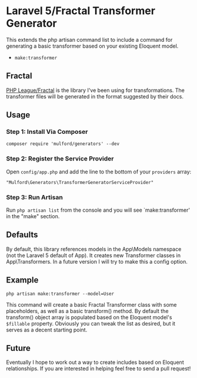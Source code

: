 # Laravel 5/Fractal Transformer Generator

This extends the php artisan command list to include a command for generating a basic transformer based on your existing Eloquent model.

- `make:transformer`

## Fractal

[PHP League/Fractal](http://fractal.thephpleague.com/ "PHP League: Fractal") is the library I've been using for transformations. The transformer files will be generated in the format suggested by their docs.

## Usage

### Step 1: Install Via Composer

```
composer require 'mulford/generators' --dev
```

### Step 2: Register the Service Provider

Open `config/app.php` and add the line to the bottom of your `providers` array:

```
"Mulford\Generators\TransformerGeneratorServiceProvider"
```

### Step 3: Run Artisan

Run `php artisan list` from the console and you will see `make:transformer' in the "make" section.

## Defaults

By default, this library references models in the App\Models namespace (not the Laravel 5 default of App). It creates new Transformer classes in App\Transformers. In a future version I will try to make this a config option.

## Example

`php artisan make:transformer --model=User`

This command will create a basic Fractal Transformer class with some placeholders, as well as a basic transform() method. By default the transform() object array is populated based on the Eloquent model's `$fillable` property. Obviously you can tweak the list as desired, but it serves as a decent starting point.

## Future

Eventually I hope to work out a way to create includes based on Eloquent relationships. If you are interested in helping feel free to send a pull request!